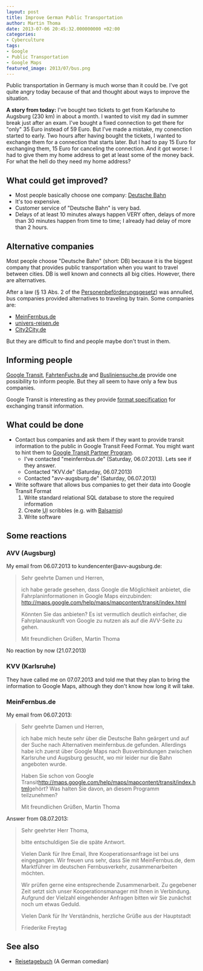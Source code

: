 ```yaml
---
layout: post
title: Improve German Public Transportation
author: Martin Thoma
date: 2013-07-06 20:45:32.000000000 +02:00
categories:
- Cyberculture
tags:
- Google
- Public Transportation
- Google Maps
featured_image: 2013/07/bus.png
---
```

Public transportation in Germany is much worse than it could be. I've got quite angry today because of that and thought about ways to improve the situation.

<strong>A story from today:</strong>
I've bought two tickets to get from Karlsruhe to Augsburg (230 km) in about a month. I wanted to visit my dad in summer break just after an exam. I've bought a fixed connection to get there for "only" 35 Euro instead of 59 Euro. But I've made a mistake, my conenction started to early. Two hours after having bought the tickets, I wanted to exchange them for a connection that starts later. But I had to pay 15 Euro for exchanging them, 15 Euro for canceling the connection. And it got worse: I had to give them my home address to get at least some of the money back. For what the hell do they need my home address?

<h2>What could get improved?</h2>

<ul>
  <li>Most people basically choose one company: <a href="http://en.wikipedia.org/wiki/Deutsche_Bahn">Deutsche Bahn</a></li>
  <li>It's too expensive.</li>
  <li>Customer service of "Deutsche Bahn" is very bad.</li>
  <li>Delays of at least 10 minutes always happen VERY often, delays of more than 30 minutes happen from time to time; I already had delay of more than 2 hours.</li>
</ul>

<h2>Alternative companies</h2>
Most people choose "Deutsche Bahn" (short: DB) because it is the biggest company that provides public transportation when you want to travel between cities. DB is well known and connects all big cities. However, there are alternatives.

After a law (&sect; 13 Abs. 2 of the <a href="http://de.wikipedia.org/wiki/Personenbef%C3%B6rderungsgesetz_(Deutschland)">Personenbef&ouml;rderungsgesetz</a>) was annulled, bus companies provided alternatives to traveling by train. Some companies are:

<ul>
  <li><a href="http://meinfernbus.de/">MeinFernbus.de</a></li>
  <li><a href="http://www.univers-reisen.de/">univers-reisen.de</a></li>
  <li><a href="http://www.city2city.de/">City2City.de</a></li>
</ul>

But they are difficult to find and people maybe don't trust in them.

<h2>Informing people</h2>
<a href="https://www.google.com/intl/de/landing/transit/#dmy">Google Transit</a>, <a href="https://www.fahrtenfuchs.de/">FahrtenFuchs.de</a> and <a href="http://www.busliniensuche.de/">Busliniensuche.de</a> provide one possibility to inform people. But they all seem to have only a few bus companies.

Google Transit is interesting as they provide <a href="https://developers.google.com/transit/gtfs/reference?hl=en">format specification</a> for exchanging transit information.

<h2>What could be done</h2>
<ul>
  <li>Contact bus companies and ask them if they want to provide transit information to the public in Google Transit Feed Format. You might want to hint them to <a href="http://maps.google.com/help/maps/mapcontent/transit/index.html">Google Transit Partner Program</a>.
    <ul>
      <li>I've contacted "meinfernbus.de" (Saturday, 06.07.2013). Lets see if they answer.</li>
      <li>Contacted "KVV.de" (Saturday, 06.07.2013)</li>
      <li>Contacted "avv-augsburg.de" (Saturday, 06.07.2013)</li>
    </ul>
  </li>
  <li>Write software that allows bus companies to get their data into Google Transit Format
    <ol>
      <li>Write standard relational SQL database to store the required information</li>
      <li>Create <abbr title="user interface">UI</abbr> scribbles (e.g. with <a href="../how-can-i-sketch-an-application/" title="How can I sketch an application?">Balsamiq</a>)</li>
      <li>Write software</li>
    </ol>
  </li>
</ul>

<h2>Some reactions</h2>
<h3>AVV (Augsburg)</h3>
My email from 06.07.2013 to kundencenter@avv-augsburg.de:
<blockquote>Sehr geehrte Damen und Herren,

ich habe gerade gesehen, dass Google die M&ouml;glichkeit anbietet, die Fahrplaninformationen in Google Maps einzubinden:
http://maps.google.com/help/maps/mapcontent/transit/index.html

K&ouml;nnten Sie das anbieten? Es ist vermutlich deutlich einfacher, die Fahrplanauskunft von Google zu nutzen als auf die AVV-Seite zu gehen.

Mit freundlichen Gr&uuml;&szlig;en,
Martin Thoma</blockquote>



No reaction by now (21.07.2013)

<h3>KVV (Karlsruhe)</h3>
They have called me on 07.07.2013 and told me that they plan to bring the information to Google Maps, although they don't know how long it will take.

<h3>MeinFernbus.de</h3>
My email from 06.07.2013:


<blockquote>Sehr geehrte Damen und Herren,

ich habe mich heute sehr &uuml;ber die Deutsche Bahn ge&auml;rgert und auf der Suche
nach Alternativen meinfernbus.de gefunden. Allerdings habe ich zuerst &uuml;ber
Google Maps nach Busverbindungen zwischen Karlsruhe und Augsburg gesucht,
wo mir leider nur die Bahn angeboten wurde.

Haben Sie schon von Google
Transit<http://maps.google.com/help/maps/mapcontent/transit/index.html>geh&ouml;rt?
Was halten Sie davon, an diesem Programm teilzunehmen?

Mit freundlichen Gr&uuml;&szlig;en,
Martin Thoma</blockquote>



Answer from 08.07.2013:
<blockquote>Sehr geehrter Herr Thoma,
 
bitte entschuldigen Sie die sp&auml;te Antwort.
 
Vielen Dank f&uuml;r Ihre Email, Ihre Kooperationsanfrage ist bei uns eingegangen. Wir freuen uns sehr, dass Sie mit MeinFernbus.de, dem Marktf&uuml;hrer im deutschen Fernbusverkehr, zusammenarbeiten m&ouml;chten.
 
Wir pr&uuml;fen gerne eine entsprechende Zusammenarbeit. Zu gegebener Zeit setzt sich unser Kooperationsmanager mit Ihnen in Verbindung. Aufgrund der Vielzahl eingehender Anfragen bitten wir Sie zun&auml;chst noch um etwas Geduld.
 
Vielen Dank f&uuml;r Ihr Verst&auml;ndnis, herzliche Gr&uuml;&szlig;e aus der Hauptstadt
               
Friederike Freytag</blockquote>



<h2>See also</h2>
<ul>
  <li><a href="http://www.youtube.com/watch?v=j6dCCq0XL6w">Reisetagebuch</a> (A German comedian)</li>
</ul>
